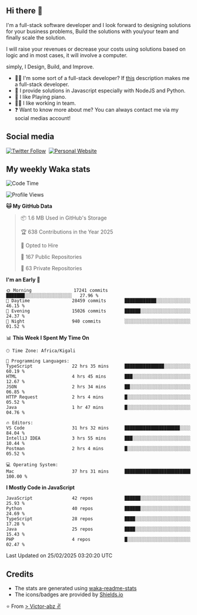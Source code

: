 ## Hi there 👋
I'm a full-stack software developer and I look forward to designing solutions for your business problems, Build the solutions with you/your team and finally scale the solution.

I will raise your revenues or decrease your costs using solutions based on logic and in most cases, it will involve a computer.

simply, I Design, Build, and Improve.

- 👨‍💻 I'm some sort of a full-stack developer? If [this](https://www.w3schools.com/whatis/whatis_fullstack.asp) description makes me a full-stack developer.
- 🌱 I provide solutions in Javascript especially with NodeJS and Python. 
- 🎹 I like Playing piano.
- 👯‍♀️ I like working in team.
- ❓ Want to know more about me? You can always contact me via my social medias account!

## Social media
[![Twitter Follow](https://img.shields.io/twitter/follow/vicky_abz?color=%231DA1F2&label=Twitter&style=for-the-badge&logo=twitter&logoColor=ffffff)](https://twitter.com/vicky_abz)
‎‎ [![Personal Website](https://img.shields.io/static/v1?label=visit&message=victor-abz.com&color=%235F021F&style=for-the-badge)](https://victor-abz.com/)

## My weekly Waka stats
<!--START_SECTION:waka-->
![Code Time](http://img.shields.io/badge/Code%20Time-1%2C172%20hrs%2020%20mins-blue)

![Profile Views](http://img.shields.io/badge/Profile%20Views-1-blue)

**🐱 My GitHub Data** 

> 📦 1.6 MB Used in GitHub's Storage 
 > 
> 🏆 638 Contributions in the Year 2025
 > 
> 💼 Opted to Hire
 > 
> 📜 167 Public Repositories 
 > 
> 🔑 63 Private Repositories 
 > 
**I'm an Early 🐤** 

```text
🌞 Morning                17241 commits       ███████░░░░░░░░░░░░░░░░░░   27.96 % 
🌆 Daytime                28459 commits       ████████████░░░░░░░░░░░░░   46.15 % 
🌃 Evening                15026 commits       ██████░░░░░░░░░░░░░░░░░░░   24.37 % 
🌙 Night                  940 commits         ░░░░░░░░░░░░░░░░░░░░░░░░░   01.52 % 
```


📊 **This Week I Spent My Time On** 

```text
🕑︎ Time Zone: Africa/Kigali

💬 Programming Languages: 
TypeScript               22 hrs 35 mins      ███████████████░░░░░░░░░░   60.19 % 
HTML                     4 hrs 45 mins       ███░░░░░░░░░░░░░░░░░░░░░░   12.67 % 
JSON                     2 hrs 34 mins       ██░░░░░░░░░░░░░░░░░░░░░░░   06.85 % 
HTTP Request             2 hrs 4 mins        █░░░░░░░░░░░░░░░░░░░░░░░░   05.52 % 
Java                     1 hr 47 mins        █░░░░░░░░░░░░░░░░░░░░░░░░   04.76 % 

🔥 Editors: 
VS Code                  31 hrs 32 mins      █████████████████████░░░░   84.04 % 
IntelliJ IDEA            3 hrs 55 mins       ███░░░░░░░░░░░░░░░░░░░░░░   10.44 % 
Postman                  2 hrs 4 mins        █░░░░░░░░░░░░░░░░░░░░░░░░   05.52 % 

💻 Operating System: 
Mac                      37 hrs 31 mins      █████████████████████████   100.00 % 
```

**I Mostly Code in JavaScript** 

```text
JavaScript               42 repos            ██████░░░░░░░░░░░░░░░░░░░   25.93 % 
Python                   40 repos            ██████░░░░░░░░░░░░░░░░░░░   24.69 % 
TypeScript               28 repos            ████░░░░░░░░░░░░░░░░░░░░░   17.28 % 
Java                     25 repos            ████░░░░░░░░░░░░░░░░░░░░░   15.43 % 
PHP                      4 repos             █░░░░░░░░░░░░░░░░░░░░░░░░   02.47 % 
```




 Last Updated on 25/02/2025 03:20:20 UTC
<!--END_SECTION:waka-->

## Credits
- The stats are generated using [waka-readme-stats](https://github.com/anmol098/waka-readme-stats)
- The icons/badges are provided by [Shields.io](https://shields.io/)

⭐️ From [> Victor-abz ✌](https://victor-abz.com/)
